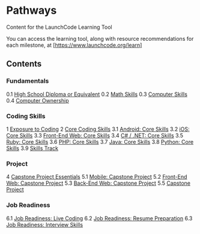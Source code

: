 # Pathways
Content for the LaunchCode Learning Tool

You can access the learning tool, along with resource recommendations for each milestone, at [https://www.launchcode.org/learn]

## Contents

### Fundamentals

0.1 [High School Diploma or Equivalent](0_1-high-school/README.md)
0.2 [Math Skills](0_2-math-skills/README.md)
0.3 [Computer Skills](0_3-computer-skills/README.md)
0.4 [Computer Ownership](0_4-computer-ownership/README.md)

### Coding Skills

1 [Exposure to Coding](1-exposure-to-coding/README.md)
2 [Core Coding Skills](2-core-coding-skills/README.md)
3.1 [Android: Core Skills](3_1-android-core-skills/README.md)
3.2 [iOS: Core Skills](3_2-ios-core-skills/README.md)
3.3 [Front-End Web: Core Skills](3_3-front-end-core-skills/README.md)
3.4 [C# / .NET: Core Skills](3_4-c-sharp-core-skills/README.md)
3.5 [Ruby: Core Skills](3_5-ruby-core-skills/README.md)
3.6 [PHP: Core Skills](3_6-php-core-skills/README.md)
3.7 [Java: Core Skills](3_7-java-core-skills/README.md)
3.8 [Python: Core Skills](3_8-python-core-skills/README.md)
3.9 [Skills Track](3_9-skills-track/README.md)

### Project

4 [Capstone Project Essentials](4_capstone-project-essentials/README.md)
5.1 [Mobile: Capstone Project](5_1-mobile-capstone-project/README.md)
5.2 [Front-End Web: Capstone Project](5_2-front-end-web-capstone-project/README.md)
5.3 [Back-End Web: Capstone Project](5_3-back-end-web-capstone-project/README.md)
5.5 [Capstone Project](5_5-capstone-project/README.md)

### Job Readiness

6.1 [Job Readiness: Live Coding](6_1-live-coding/README.md)
6.2 [Job Readiness: Resume Preparation](6_2-resume-preparation/README.md)
6.3 [Job Readiness: Interview Skills](6_3-interview-skills/README.md)
